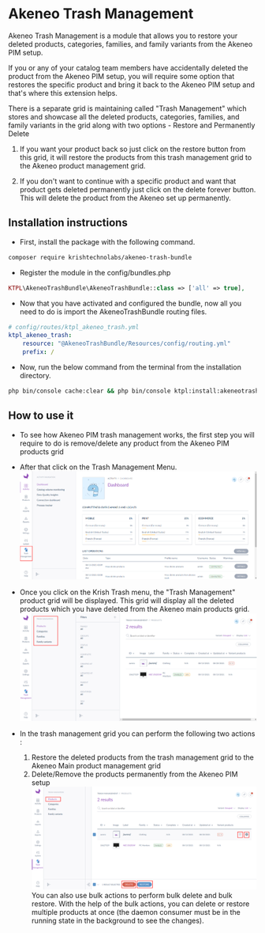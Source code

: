 Akeneo Trash Management
=====================================

Akeneo Trash Management is a module that allows you to restore your deleted products, categories, families, and family variants from the Akeneo PIM setup.

If you or any of your catalog team members have accidentally deleted the product from the Akeneo PIM setup, you will require some option that restores the specific product and bring it back to the Akeneo PIM setup and that's where this extension helps.

There is a separate grid is maintaining called "Trash Management" which stores and showcase all the deleted products, categories, families, and family variants in the grid along with two options - Restore and Permanently Delete

1) If you want your product back so just click on the restore button from this grid, it will restore the products from this trash management grid to the Akeneo product management grid.

2) If you don't want to continue with a specific product and want that product gets deleted permanently just click on the delete forever button. This will delete the product from the Akeneo set up permanently.

Installation instructions
-------------------------

* First, install the package with the following command.
```bash
composer require krishtechnolabs/akeneo-trash-bundle
```
* Register the module in the config/bundles.php
``` php
KTPL\AkeneoTrashBundle\AkeneoTrashBundle::class => ['all' => true],
```
* Now that you have activated and configured the bundle, now all you need to do is import the AkeneoTrashBundle routing files.

``` yml
# config/routes/ktpl_akeneo_trash.yml
ktpl_akeneo_trash:
    resource: "@AkeneoTrashBundle/Resources/config/routing.yml"
    prefix: /
```

* Now, run the below command from the terminal from the installation directory.

```bash
php bin/console cache:clear && php bin/console ktpl:install:akeneotrash
```

How to use it
--------------
* To see how Akeneo PIM trash management works, the first step you will require to do is remove/delete any product from the Akeneo PIM products grid

* After that click on the Trash Management Menu.
![Akeneo Trash Menu](./screenshots/Trash-menu.png "Akeneo Trash Menu Screenshot")

* Once you click on the Krish Trash menu, the "Trash Management" product grid will be displayed. This grid will display all the deleted products which you have deleted from the Akeneo main products grid.
![Akeneo Trash Grid](./screenshots/Trash-grid.png "Akeneo Product Trash Grid Screenshot")

* In the trash management grid you can perform the following two actions :
    1) Restore the deleted products from the trash management grid to the Akeneo Main product management grid
    2) Delete/Remove the products permanently from the Akeneo PIM setup
![Akeneo Trash Grid](./screenshots/Trash-actions.png "Akeneo Product Trash Actions Screenshot")
You can also use bulk actions to perform bulk delete and bulk restore. With the help of the bulk actions, you can delete or restore multiple products at once (the daemon consumer must be in the running state in the background to see the changes).